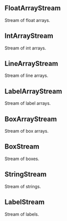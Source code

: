 ## FloatArrayStream

Stream of float arrays.

## IntArrayStream

Stream of int arrays.

## LineArrayStream

Stream of line arrays.

## LabelArrayStream

Stream of label arrays.

## BoxArrayStream

Stream of box arrays.

## BoxStream

Stream of boxes.

## StringStream

Stream of strings.

## LabelStream

Stream of labels.
